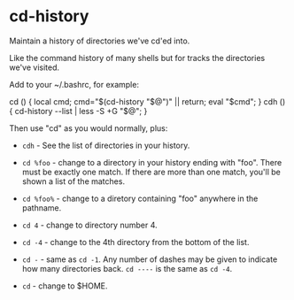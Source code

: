 cd-history
==========

Maintain a history of directories we've cd'ed into.

Like the command history of many shells but for tracks the directories we've
visited.

Add to your ~/.bashrc, for example:

   cd () { local cmd; cmd="$(cd-history "$@")" || return; eval "$cmd"; }
   cdh () { cd-history --list | less -S +G "$@"; }

Then use "cd" as you would normally, plus:

* `cdh` - See the list of directories in your history.

* `cd %foo` - change to a directory in your history ending with "foo".
There must be exactly one match.  If there are more than one match, you'll be
shown a list of the matches.

* `cd %foo%` - change to a diretory containing "foo" anywhere in the pathname.

* `cd 4` - change to directory number 4.

* `cd -4` - change to the 4th directory from the bottom of the list.

* `cd -` - same as `cd -1`.  Any number of dashes may be given to indicate how
many directories back.  `cd ----` is the same as `cd -4`.

* `cd` - change to $HOME.
